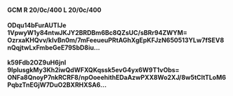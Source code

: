 #### GCM R 20/0c/400 L 20/0c/400
**ODqu14bFurAUTIJe**<br/>**1VpwyW1y84ntwJKJY2BRDBm6Bc8QZsUC/sBRr94ZWYM=**<br/>**OzrxaKHQvv/kIvBn0m/7mFeeueuPRtAGhXgEpKFJzN650513YLw7fSEV8nQqjtwLxFmbeGeE79SbD8iu...**<br/><br/>
**k59Fdb2OZ9uH6jnI**<br/>**9lplusgkMy3Kh2iwQdWFXQKqssk5evG4yx6W9T1vObs=**<br/>**ONFa8QnoyP7nkRCRF8/npOoeehithEDaAzwPXX8Wo2XJ/8w5tCltTLoM6PqbzTnEGjW7DuO2BXRHXSA6...**